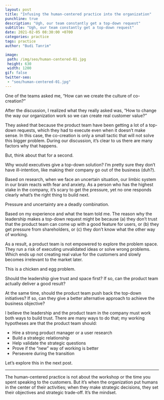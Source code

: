 ```yaml
---
layout: post
title: "Infusing the human-centered practice into the organization"
punchline: true
description: "Ugh, our team constantly get a top-down request"
subtitle: "Ugh, our team constantly get a top-down request"
date: 2021-02-05 08:30:00 +0700
categories: practice
tags: practice
author: "Budi Tanrim"

image:
 path: /img/seo/human-centered-01.jpg
 height: 630
 width: 1200
gif: false
twitter-seo: 
 - "seo/human-centered-01.jpg"
---
```


One of the teams asked me, “How can we create the culture of co-creation?”

After the discussion, I realized what they really asked was, “How to change the way our organization work so we can create real customer value?”

They asked that because the product team have been getting a lot of a top-down requests, which they had to execute even when it doesn’t make sense. In this case, the co-creation is only a small tactic that will not solve this bigger problem. During our discussion, it’s clear to us there are many factors why that happens.

But, think about that for a second.

Why would executives give a top-down solution? I’m pretty sure they don’t have ill-intention, like making their company go out of the business (duh?).

Based on research, when we face an uncertain situation, our limbic system in our brain reacts with fear and anxiety. As a person who has the highest stake in the company, it’s scary to get the pressure, yet no one responds clearly what’s the right thing to build next.

Pressure and uncertainty are a deadly combination.

Based on my experience and what the team told me. The reason why the leadership makes a top-down request might be because (a) they don’t trust that the product team can come up with a good feature for users, or (b) they get pressure from shareholders, or (c) they don’t know what the other way of working.

As a result, a product team is not empowered to explore the problem space. They run a risk of executing unvalidated ideas or solve wrong problems. Which ends up not creating real value for the customers and slowly becomes irrelevant to the market later.

This is a chicken and egg problem.

Should the leadership give trust and space first? If so, can the product team actually deliver a good result?

At the same time, should the product team push back the top-down initiatives? If so, can they give a better alternative approach to achieve the business objective?

I believe the leadership and the product team in the company must work both ways to build trust. There are many ways to do that; my working hypotheses are that the product team should:

- Hire a strong product manager or a user research
- Build a strategic relationship
- Help validate the strategic questions
- Prove if the “new” way of working is better
- Persevere during the transition

Let’s explore this in the next post.

---

The human-centered practice is not about the workshop or the time you spent speaking to the customers. But it’s when the organization put humans in the center of their activities; when they make strategic decisions, they set their objectives and strategic trade-off. It’s the mindset.
